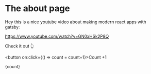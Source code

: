 # The about page

Hey this is a nice youtube video about making modern react apps with gatsby:

https://www.youtube.com/watch?v=GN0xHSk2P8Q

Check it out 👆

<script> let count=5; </script>

<button on:click={() => count = count+1}>Count +1</button>

{count}
